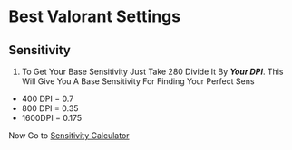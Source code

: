 # Best Valorant Settings

## Sensitivity
1. To Get Your Base Sensitivity Just Take 280 Divide It By ***Your DPI***.
This Will Give You A Base Sensitivity For Finding Your Perfect Sens
- 400 DPI = 0.7
- 800 DPI = 0.35
- 1600DPI = 0.175

Now Go to [Sensitivity Calculator](https://jscalc.io/embed/vqOrqXRpMgmwb8tV)

